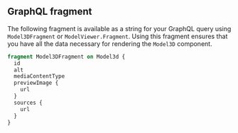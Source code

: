 ## GraphQL fragment

The following fragment is available as a string for your GraphQL query using `Model3DFragment` or `ModelViewer.Fragment`. Using this fragment ensures that you have all the data necessary for rendering the `Model3D` component.

```graphql
fragment Model3DFragment on Model3d {
  id
  alt
  mediaContentType
  previewImage {
    url
  }
  sources {
    url
  }
}
```
